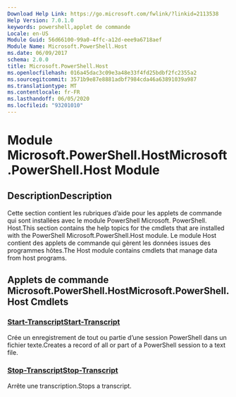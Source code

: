 ```yaml
---
Download Help Link: https://go.microsoft.com/fwlink/?linkid=2113538
Help Version: 7.0.1.0
keywords: powershell,applet de commande
Locale: en-US
Module Guid: 56d66100-99a0-4ffc-a12d-eee9a6718aef
Module Name: Microsoft.PowerShell.Host
ms.date: 06/09/2017
schema: 2.0.0
title: Microsoft.PowerShell.Host
ms.openlocfilehash: 016a45dac3c09e3a48e33f4fd25bdbf2fc2355a2
ms.sourcegitcommit: 3571b9e87e8881adbf7984cda46a63891039a987
ms.translationtype: MT
ms.contentlocale: fr-FR
ms.lasthandoff: 06/05/2020
ms.locfileid: "93201010"
---
```

# <span data-ttu-id="40c16-103">Module Microsoft.PowerShell.Host</span><span class="sxs-lookup"><span data-stu-id="40c16-103">Microsoft.PowerShell.Host Module</span></span>

## <span data-ttu-id="40c16-104">Description</span><span class="sxs-lookup"><span data-stu-id="40c16-104">Description</span></span>

<span data-ttu-id="40c16-105">Cette section contient les rubriques d’aide pour les applets de commande qui sont installées avec le module PowerShell Microsoft. PowerShell. Host.</span><span class="sxs-lookup"><span data-stu-id="40c16-105">This section contains the help topics for the cmdlets that are installed with the PowerShell Microsoft.PowerShell.Host module.</span></span> <span data-ttu-id="40c16-106">Le module Host contient des applets de commande qui gèrent les données issues des programmes hôtes.</span><span class="sxs-lookup"><span data-stu-id="40c16-106">The Host module contains cmdlets that manage data from host programs.</span></span>

## <span data-ttu-id="40c16-107">Applets de commande Microsoft.PowerShell.Host</span><span class="sxs-lookup"><span data-stu-id="40c16-107">Microsoft.PowerShell.Host Cmdlets</span></span>

### [<span data-ttu-id="40c16-108">Start-Transcript</span><span class="sxs-lookup"><span data-stu-id="40c16-108">Start-Transcript</span></span>](Start-Transcript.md)
<span data-ttu-id="40c16-109">Crée un enregistrement de tout ou partie d’une session PowerShell dans un fichier texte.</span><span class="sxs-lookup"><span data-stu-id="40c16-109">Creates a record of all or part of a PowerShell session to a text file.</span></span>

### [<span data-ttu-id="40c16-110">Stop-Transcript</span><span class="sxs-lookup"><span data-stu-id="40c16-110">Stop-Transcript</span></span>](Stop-Transcript.md)
<span data-ttu-id="40c16-111">Arrête une transcription.</span><span class="sxs-lookup"><span data-stu-id="40c16-111">Stops a transcript.</span></span>
